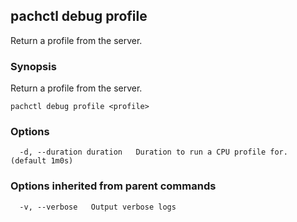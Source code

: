 ## pachctl debug profile

Return a profile from the server.

### Synopsis


Return a profile from the server.

```
pachctl debug profile <profile>
```

### Options

```
  -d, --duration duration   Duration to run a CPU profile for. (default 1m0s)
```

### Options inherited from parent commands

```
  -v, --verbose   Output verbose logs
```

